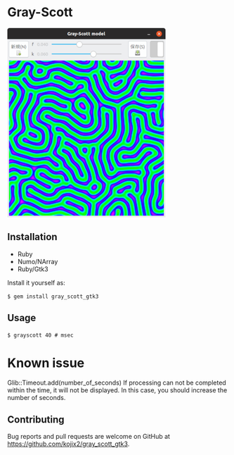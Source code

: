 # Gray-Scott

![screenshot](https://raw.githubusercontent.com/kojix2/Gray-Scott/master/screenshot/screenshot.png)

## Installation

* Ruby
* Numo/NArray
* Ruby/Gtk3

Install it yourself as:

    $ gem install gray_scott_gtk3

## Usage

    $ grayscott 40 # msec

# Known issue

Glib::Timeout.add(number_of_seconds)
If processing can not be completed within the time, it will not be displayed. 
In this case, you should increase the number of seconds.

## Contributing

Bug reports and pull requests are welcome on GitHub at https://github.com/kojix2/gray_scott_gtk3.
